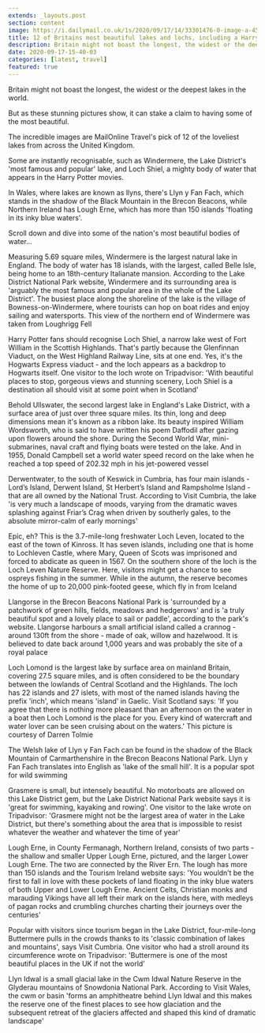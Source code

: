 ```yaml
---
extends: _layouts.post
section: content
image: https://i.dailymail.co.uk/1s/2020/09/17/14/33301476-0-image-a-45_1600348796340.jpg 
title: 12 of Britains most beautiful lakes and lochs, including a Harry Potter backdrop 
description: Britain might not boast the longest, the widest or the deepest lakes in the world. But as these stunning pictures show - it can stake a claim to having some of the most beautiful. 
date: 2020-09-17-15-40-03 
categories: [latest, travel] 
featured: true 
--- 
```

Britain might not boast the longest, the widest or the deepest lakes in the world.

But as these stunning pictures show, it can stake a claim to having some of the most beautiful.

The incredible images are MailOnline Travel's pick of 12 of the loveliest lakes from across the United Kingdom.

Some are instantly recognisable, such as Windermere, the Lake District's 'most famous and popular' lake, and Loch Shiel, a mighty body of water that appears in the Harry Potter movies.

In Wales, where lakes are known as llyns, there's Llyn y Fan Fach, which stands in the shadow of the Black Mountain in the Brecon Beacons, while Northern Ireland has Lough Erne, which has more than 150 islands 'floating in its inky blue waters'.

Scroll down and dive into some of the nation's most beautiful bodies of water...

Measuring 5.69 square miles, Windermere is the largest natural lake in England. The body of water has 18 islands, with the largest, called Belle Isle, being home to an 18th-century Italianate mansion. According to the Lake District National Park website, Windermere and its surrounding area is 'arguably the most famous and popular area in the whole of the Lake District'. The busiest place along the shoreline of the lake is the village of Bowness-on-Windermere, where tourists can hop on boat rides and enjoy sailing and watersports. This view of the northern end of Windermere was taken from Loughrigg Fell 

Harry Potter fans should recognise Loch Shiel, a narrow lake west of Fort William in the Scottish Highlands. That's partly because the Glenfinnan Viaduct, on the West Highland Railway Line, sits at one end. Yes, it's the Hogwarts Express viaduct - and the loch appears as a backdrop to Hogwarts itself. One visitor to the loch wrote on Tripadvisor: 'With beautiful places to stop, gorgeous views and stunning scenery, Loch Shiel is a destination all should visit at some point when in Scotland'

Behold Ullswater, the second largest lake in England's Lake District, with a surface area of just over three square miles. Its thin, long and deep dimensions mean it's known as a ribbon lake. Its beauty inspired William Wordsworth, who is said to have written his poem Daffodil after gazing upon flowers around the shore. During the Second World War, mini-submarines, naval craft and flying boats were tested on the lake. And in 1955, Donald Campbell set a world water speed record on the lake when he reached a top speed of 202.32 mph in his jet-powered vessel

Derwentwater, to the south of Keswick in Cumbria, has four main islands - Lord’s Island, Derwent Island, St Herbert’s Island and Rampsholme Island - that are all owned by the National Trust. According to Visit Cumbria, the lake 'is very much a landscape of moods, varying from the dramatic waves splashing against Friar’s Crag when driven by southerly gales, to the absolute mirror-calm of early mornings'

Epic, eh? This is the 3.7-mile-long freshwater Loch Leven, located to the east of the town of Kinross. It has seven islands, including one that is home to Lochleven Castle, where Mary, Queen of Scots was imprisoned and forced to abdicate as queen in 1567. On the southern shore of the loch is the Loch Leven Nature Reserve. Here, visitors might get a chance to see ospreys fishing in the summer. While in the autumn, the reserve becomes the home of up to 20,000 pink-footed geese, which fly in from Iceland

Llangorse in the Brecon Beacons National Park is 'surrounded by a patchwork of green hills, fields, meadows and hedgerows' and is 'a truly beautiful spot and a lovely place to sail or paddle', according to the park's website. Llangorse harbours a small artificial island called a crannog - around 130ft from the shore - made of oak, willow and hazelwood. It is believed to date back around 1,000 years and was probably the site of a royal palace

Loch Lomond is the largest lake by surface area on mainland Britain, covering 27.5 square miles, and is often considered to be the boundary between the lowlands of Central Scotland and the Highlands. The loch has 22 islands and 27 islets, with most of the named islands having the prefix 'inch', which means 'island' in Gaelic. Visit Scotland says: 'If you agree that there is nothing more pleasant than an afternoon on the water in a boat then Loch Lomond is the place for you. Every kind of watercraft and water lover can be seen cruising about on the waters.' This picture is courtesy of Darren Tolmie

The Welsh lake of Llyn y Fan Fach can be found in the shadow of the Black Mountain of Carmarthenshire in the Brecon Beacons National Park. Llyn y Fan Fach translates into English as 'lake of the small hill'. It is a popular spot for wild swimming 

Grasmere is small, but intensely beautiful. No motorboats are allowed on this Lake District gem, but the Lake District National Park website says it is 'great for swimming, kayaking and rowing'. One visitor to the lake wrote on Tripadvisor: 'Grasmere might not be the largest area of water in the Lake District, but there's something about the area that is impossible to resist whatever the weather and whatever the time of year' 

Lough Erne, in County Fermanagh, Northern Ireland, consists of two parts - the shallow and smaller Upper Lough Erne, pictured, and the larger Lower Lough Erne. The two are connected by the River Ern. The lough has more than 150 islands and the Tourism Ireland website says: 'You wouldn’t be the first to fall in love with these pockets of land floating in the inky blue waters of both Upper and Lower Lough Erne. Ancient Celts, Christian monks and marauding Vikings have all left their mark on the islands here, with medleys of pagan rocks and crumbling churches charting their journeys over the centuries'

Popular with visitors since tourism began in the Lake District, four-mile-long Buttermere pulls in the crowds thanks to its 'classic combination of lakes and mountains', says Visit Cumbria. One visitor who had a stroll around its circumference wrote on Tripadvisor: 'Buttermere is one of the most beautiful places in the UK if not the world'

Llyn Idwal is a small glacial lake in the Cwm Idwal Nature Reserve in the Glyderau mountains of Snowdonia National Park. According to Visit Wales, the cwm or basin 'forms an amphitheatre behind Llyn Idwal and this makes the reserve one of the finest places to see how glaciation and the subsequent retreat of the glaciers affected and shaped this kind of dramatic landscape' 

